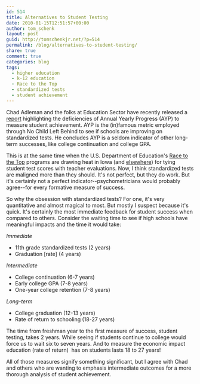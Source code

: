 ```yaml
---
id: 514
title: Alternatives to Student Testing
date: 2010-01-15T12:51:57+00:00
author: tom_schenk
layout: post
guid: http://tomschenkjr.net/?p=514
permalink: /blog/alternatives-to-student-testing/
share: true
comment: true
categories: blog 
tags:
  - higher education
  - k-12 education
  - Race to the Top
  - standardized tests
  - student achievement
---
```

Chad Adleman and the folks at Education Sector have recently released a <a href="http://www.educationsector.org/research/research_show.htm?doc_id=1134127">report</a> highlighting the deficiencies of Annual Yearly Progress (AYP) to measure student achievement. AYP is the (in)famous metric employed through No Child Left Behind to see if schools are improving on standardized tests. He concludes AYP is a seldom indicator of other long-term successes, like college continuation and college GPA.

This is at the same time when the U.S. Department of Education's <a href="http://blogs.desmoinesregister.com/dmr/index.php/2010/01/14/schools-group-reject-race-to-the-top/">Race to the Top</a> programs are drawing heat in Iowa (and <a href="http://eduoptimists.blogspot.com/search/label/Race%20To%20The%20Top">elsewhere</a>) for tying student test scores with teacher evaluations. Now, I think standardized tests are maligned more than they should. It's not perfect, but they do work. But it's certainly not a perfect indicator--psychometricians would probably agree--for every formative measure of success.

So why the obsession with standardized tests? For one, it's very quantitative and almost magical to most. But mostly I suspect because it's quick. It's certainly the most immediate feedback for student success when compared to others. Consider the waiting time to see if high schools have meaningful impacts and the time it would take:

<em>Immediate</em>
<ul>
	<li>11th grade standardized tests (2 years)</li>
	<li>Graduation [rate] (4 years)</li>
</ul>
<em>Intermediate</em>
<ul>
	<li>College continuation (6-7 years)</li>
	<li>Early college GPA (7-8 years)</li>
	<li>One-year college retention (7-8 years)</li>
</ul>
<em>Long-term</em>
<ul>
	<li>College graduation (12-13 years)</li>
	<li>Rate of return to schooling (18-27 years)</li>
</ul>
The time from freshman year to the first measure of success, student testing, takes 2 years. While seeing if students continue to college would force us to wait six to seven years. And to measure the economic impact education (rate of return)  has on students lasts 18 to 27 years!

All of those measures signify something significant, but I agree with Chad and others who are wanting to emphasis intermediate outcomes for a more thorough analysis of student achievement.